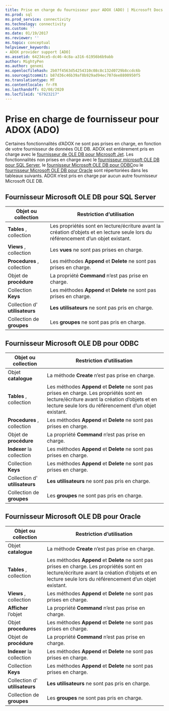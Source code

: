 ```yaml
---
title: Prise en charge du fournisseur pour ADOX (ADO) | Microsoft Docs
ms.prod: sql
ms.prod_service: connectivity
ms.technology: connectivity
ms.custom: ''
ms.date: 01/19/2017
ms.reviewer: ''
ms.topic: conceptual
helpviewer_keywords:
- ADOX provider support [ADO]
ms.assetid: 64234ce5-dc46-4c8a-a316-61956b6b9abb
author: MightyPen
ms.author: genemi
ms.openlocfilehash: 2b07f4563d54254310c08c8c132d0729b8ccdc6b
ms.sourcegitcommit: b87d36c46b39af8b929ad94ec707dee8800950f5
ms.translationtype: MT
ms.contentlocale: fr-FR
ms.lasthandoff: 02/08/2020
ms.locfileid: "67923217"
---
```

# <a name="provider-support-for-adox-ado"></a>Prise en charge de fournisseur pour ADOX (ADO)
Certaines fonctionnalités d’ADOX ne sont pas prises en charge, en fonction de votre fournisseur de données OLE DB. ADOX est entièrement pris en charge avec le [fournisseur de OLE DB pour Microsoft Jet](../../../ado/guide/appendixes/microsoft-ole-db-provider-for-microsoft-jet.md). Les fonctionnalités non prises en charge avec le [fournisseur microsoft OLE DB pour SQL Server](../../../ado/guide/appendixes/microsoft-ole-db-provider-for-sql-server.md), le [fournisseur Microsoft OLE DB pour ODBC](../../../ado/guide/appendixes/microsoft-ole-db-provider-for-odbc.md)ou le [fournisseur Microsoft OLE DB pour Oracle](../../../ado/guide/appendixes/microsoft-ole-db-provider-for-oracle.md) sont répertoriées dans les tableaux suivants. ADOX n’est pris en charge par aucun autre fournisseur Microsoft OLE DB.  
  
## <a name="microsoft-ole-db-provider-for-sql-server"></a>Fournisseur Microsoft OLE DB pour SQL Server  
  
|Objet ou collection|Restriction d’utilisation|  
|--------------------------|-----------------------|  
|**Tables** , collection|Les propriétés sont en lecture/écriture avant la création d’objets et en lecture seule lors du référencement d’un objet existant.|  
|**Views** , collection|Les **vues** ne sont pas prises en charge.|  
|**Procedures** , collection|Les méthodes **Append** et **Delete** ne sont pas prises en charge.|  
|Objet de **procédure**|La propriété **Command** n’est pas prise en charge.|  
|Collection **Keys**|Les méthodes **Append** et **Delete** ne sont pas prises en charge.|  
|Collection d' **utilisateurs**|**Les utilisateurs** ne sont pas pris en charge.|  
|Collection de **groupes**|Les **groupes** ne sont pas pris en charge.|  
  
## <a name="microsoft-ole-db-provider-for-odbc"></a>Fournisseur Microsoft OLE DB pour ODBC  
  
|Objet ou collection|Restriction d’utilisation|  
|--------------------------|-----------------------|  
|Objet **catalogue**|La méthode **Create** n’est pas prise en charge.|  
|**Tables** , collection|Les méthodes **Append** et **Delete** ne sont pas prises en charge. Les propriétés sont en lecture/écriture avant la création d’objets et en lecture seule lors du référencement d’un objet existant.|  
|**Procedures** , collection|Les méthodes **Append** et **Delete** ne sont pas prises en charge.|  
|Objet de **procédure**|La propriété **Command** n’est pas prise en charge.|  
|**Indexer** la collection|Les méthodes **Append** et **Delete** ne sont pas prises en charge.|  
|Collection **Keys**|Les méthodes **Append** et **Delete** ne sont pas prises en charge.|  
|Collection d' **utilisateurs**|**Les utilisateurs** ne sont pas pris en charge.|  
|Collection de **groupes**|Les **groupes** ne sont pas pris en charge.|  
  
## <a name="microsoft-ole-db-provider-for-oracle"></a>Fournisseur Microsoft OLE DB pour Oracle  
  
|Objet ou collection|Restriction d’utilisation|  
|--------------------------|-----------------------|  
|Objet **catalogue**|La méthode **Create** n’est pas prise en charge.|  
|**Tables** , collection|Les méthodes **Append** et **Delete** ne sont pas prises en charge. Les propriétés sont en lecture/écriture avant la création d’objets et en lecture seule lors du référencement d’un objet existant.|  
|**Views** , collection|Les méthodes **Append** et **Delete** ne sont pas prises en charge.|  
|**Afficher** l’objet|La propriété **Command** n’est pas prise en charge.|  
|Objet **procedures**|Les méthodes **Append** et **Delete** ne sont pas prises en charge.|  
|Objet de **procédure**|La propriété **Command** n’est pas prise en charge.|  
|**Indexer** la collection|Les méthodes **Append** et **Delete** ne sont pas prises en charge.|  
|Collection **Keys**|Les méthodes **Append** et **Delete** ne sont pas prises en charge.|  
|Collection d' **utilisateurs**|**Les utilisateurs** ne sont pas pris en charge.|  
|Collection de **groupes**|Les **groupes** ne sont pas pris en charge.|
